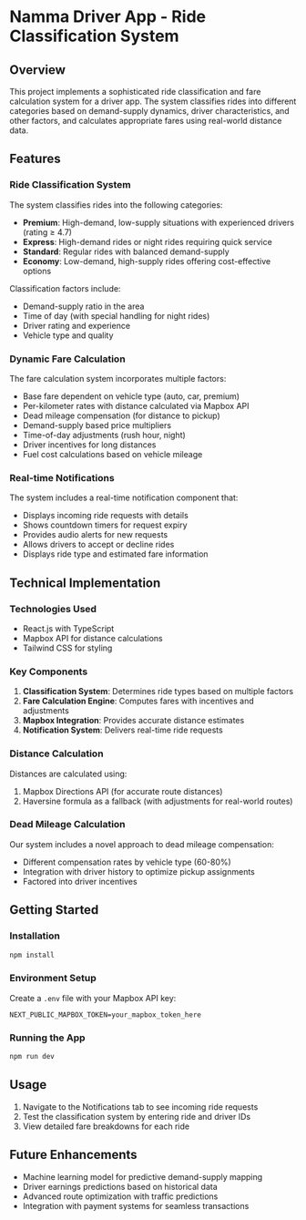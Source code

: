 # Namma Driver App - Ride Classification System

## Overview

This project implements a sophisticated ride classification and fare calculation system for a driver app. The system classifies rides into different categories based on demand-supply dynamics, driver characteristics, and other factors, and calculates appropriate fares using real-world distance data.

## Features

### Ride Classification System

The system classifies rides into the following categories:

- **Premium**: High-demand, low-supply situations with experienced drivers (rating ≥ 4.7)
- **Express**: High-demand rides or night rides requiring quick service
- **Standard**: Regular rides with balanced demand-supply
- **Economy**: Low-demand, high-supply rides offering cost-effective options

Classification factors include:
- Demand-supply ratio in the area
- Time of day (with special handling for night rides)
- Driver rating and experience
- Vehicle type and quality

### Dynamic Fare Calculation

The fare calculation system incorporates multiple factors:

- Base fare dependent on vehicle type (auto, car, premium)
- Per-kilometer rates with distance calculated via Mapbox API
- Dead mileage compensation (for distance to pickup)
- Demand-supply based price multipliers
- Time-of-day adjustments (rush hour, night)
- Driver incentives for long distances
- Fuel cost calculations based on vehicle mileage

### Real-time Notifications

The system includes a real-time notification component that:
- Displays incoming ride requests with details
- Shows countdown timers for request expiry
- Provides audio alerts for new requests
- Allows drivers to accept or decline rides
- Displays ride type and estimated fare information

## Technical Implementation

### Technologies Used

- React.js with TypeScript
- Mapbox API for distance calculations
- Tailwind CSS for styling

### Key Components

1. **Classification System**: Determines ride types based on multiple factors
2. **Fare Calculation Engine**: Computes fares with incentives and adjustments
3. **Mapbox Integration**: Provides accurate distance estimates
4. **Notification System**: Delivers real-time ride requests

### Distance Calculation

Distances are calculated using:
1. Mapbox Directions API (for accurate route distances)
2. Haversine formula as a fallback (with adjustments for real-world routes)

### Dead Mileage Calculation

Our system includes a novel approach to dead mileage compensation:
- Different compensation rates by vehicle type (60-80%)
- Integration with driver history to optimize pickup assignments
- Factored into driver incentives

## Getting Started

### Installation

```bash
npm install
```

### Environment Setup

Create a `.env` file with your Mapbox API key:

```
NEXT_PUBLIC_MAPBOX_TOKEN=your_mapbox_token_here
```

### Running the App

```bash
npm run dev
```

## Usage

1. Navigate to the Notifications tab to see incoming ride requests
2. Test the classification system by entering ride and driver IDs
3. View detailed fare breakdowns for each ride

## Future Enhancements

- Machine learning model for predictive demand-supply mapping
- Driver earnings predictions based on historical data
- Advanced route optimization with traffic predictions
- Integration with payment systems for seamless transactions
